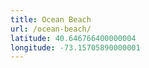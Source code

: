 ```yaml
---
title: Ocean Beach
url: /ocean-beach/
latitude: 40.646766400000004
longitude: -73.15705890000001
---
```


